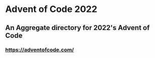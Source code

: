 # Advent of Code 2022
## An Aggregate directory for 2022's Advent of Code
### https://adventofcode.com/